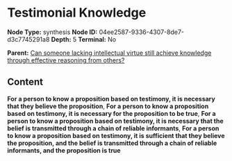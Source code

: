 # Testimonial Knowledge

**Node Type:** synthesis
**Node ID:** 04ee2587-9336-4307-8de7-d3c7745291a8
**Depth:** 5
**Terminal:** No

**Parent:** [Can someone lacking intellectual virtue still achieve knowledge through effective reasoning from others?](can-someone-lacking-intellectual-virtue-still-achieve-knowledge-through-effective-reasoning-from-others-antithesis-cf0819c7-20b8-4b0a-a519-3d8146274669.md)

## Content

**For a person to know a proposition based on testimony, it is necessary that they believe the proposition**, **For a person to know a proposition based on testimony, it is necessary for the proposition to be true**, **For a person to know a proposition based on testimony, it is necessary that the belief is transmitted through a chain of reliable informants**, **For a person to know a proposition based on testimony, it is sufficient that they believe the proposition, and the belief is transmitted through a chain of reliable informants, and the proposition is true**
